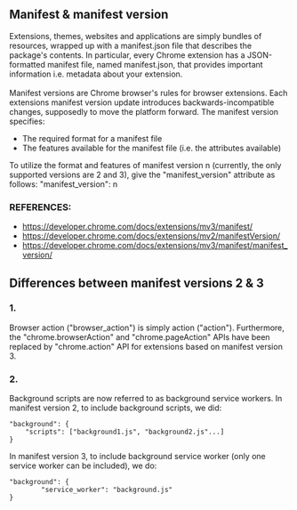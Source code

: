 ## Manifest & manifest version
Extensions, themes, websites and applications are simply bundles of resources, wrapped up with a manifest.json file that describes the package's contents. In particular, every Chrome extension has a JSON-formatted manifest file, named manifest.json, that provides important information i.e. metadata about your extension.
<br><br>
Manifest versions are Chrome browser's rules for browser extensions. Each extensions manifest version update introduces backwards-incompatible changes, supposedly to move the platform forward. The manifest version specifies:
- The required format for a manifest file
-  The features available for the manifest file (i.e. the attributes available)

To utilize the format and features of manifest version n (currently, the only supported versions are 2 and 3), give the "manifest_version" attribute as follows:
"manifest_version": n

### REFERENCES:
- https://developer.chrome.com/docs/extensions/mv3/manifest/
- https://developer.chrome.com/docs/extensions/mv2/manifestVersion/
- https://developer.chrome.com/docs/extensions/mv3/manifest/manifest_version/

## Differences between manifest versions 2 & 3
### 1.
Browser action ("browser_action") is simply action ("action"). Furthermore, the "chrome.browserAction" and "chrome.pageAction" APIs have been replaced by "chrome.action" API for extensions based on manifest version 3.
### 2.
Background scripts are now referred to as background service workers. In manifest version 2, to include background scripts, we did:
```
"background": {
    "scripts": ["background1.js", "background2.js"...]
}
```
In manifest version 3, to include background service worker (only one service worker can be included), we do:
```
"background": {
        "service_worker": "background.js"
}
```
